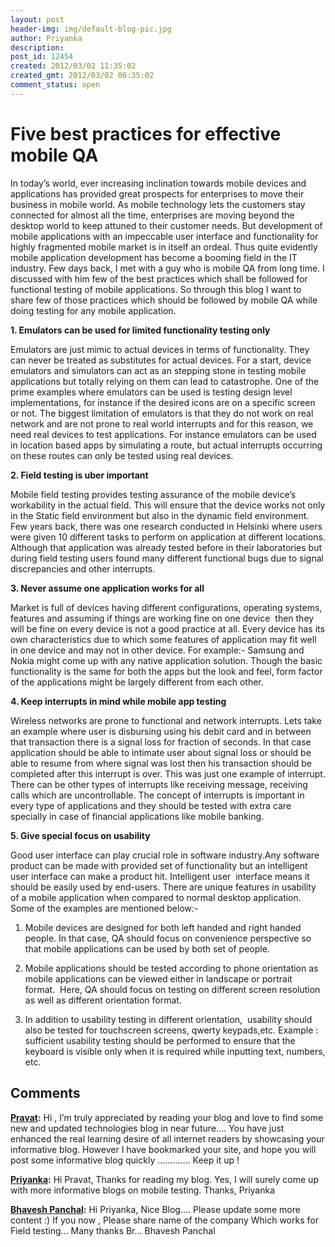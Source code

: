 ```yaml
---
layout: post
header-img: img/default-blog-pic.jpg
author: Priyanka
description: 
post_id: 12454
created: 2012/03/02 11:35:02
created_gmt: 2012/03/02 06:35:02
comment_status: open
---
```


# Five best practices for effective mobile QA

In today’s world, ever increasing inclination towards mobile devices and applications has provided great prospects for enterprises to move their business in mobile world. As mobile technology lets the customers stay connected for almost all the time, enterprises are moving beyond the desktop world to keep attuned to their customer needs. But development of mobile applications with an impeccable user interface and functionality for highly fragmented mobile market is in itself an ordeal. Thus quite evidently mobile application development has become a booming field in the IT industry. Few days back, I met with a guy who is mobile QA from long time. I discussed with him few of the best practices which shall be followed for functional testing of mobile applications. So through this blog I want to share few of those practices which should be followed by mobile QA while doing testing for any mobile application.

**1\. Emulators can be used for limited functionality testing only**

Emulators are just mimic to actual devices in terms of functionality. They can never be treated as substitutes for actual devices. For a start, device emulators and simulators can act as an stepping stone in testing mobile applications but totally relying on them can lead to catastrophe. One of the prime examples where emulators can be used is testing design level implementations, for instance if the desired icons are on a specific screen or not. The biggest limitation of emulators is that they do not work on real network and are not prone to real world interrupts and for this reason, we need real devices to test applications. For instance emulators can be used in location based apps by simulating a route, but actual interrupts occurring on these routes can only be tested using real devices.

**2\. Field testing is uber important**

Mobile field testing provides testing assurance of the mobile device’s workability in the actual field. This will ensure that the device works not only in the Static field environment but also in the dynamic field environment. Few years back, there was one research conducted in Helsinki where users were given 10 different tasks to perform on application at different locations. Although that application was already tested before in their laboratories but during field testing users found many different functional bugs due to signal discrepancies and other interrupts.

**3\. Never assume one application works for all**

Market is full of devices having different configurations, operating systems, features and assuming if things are working fine on one device  then they will be fine on every device is not a good practice at all. Every device has its own characteristics due to which some features of application may fit well in one device and may not in other device. For example:- Samsung and Nokia might come up with any native application solution. Though the basic functionality is the same for both the apps but the look and feel, form factor of the applications might be largely different from each other.

**4\. Keep interrupts in mind while mobile app testing**

Wireless networks are prone to functional and network interrupts. Lets take an example where user is disbursing using his debit card and in between that transaction there is a signal loss for fraction of seconds. In that case application should be able to intimate user about signal loss or should be able to resume from where signal was lost then his transaction should be completed after this interrupt is over. This was just one example of interrupt. There can be other types of interrupts like receiving message, receiving calls which are uncontrollable. The concept of interrupts is important in every type of applications and they should be tested with extra care specially in case of financial applications like mobile banking.

**5\. Give special focus on usability**

Good user interface can play crucial role in software industry.Any software product can be made with provided set of functionality but an intelligent user interface can make a product hit. Intelligent user  interface means it should be easily used by end-users. There are unique features in usability of a mobile application when compared to normal desktop application. Some of the examples are mentioned below:-

  1. Mobile devices are designed for both left handed and right handed people. In that case, QA should focus on convenience perspective so that mobile applications can be used by both set of people.

  2. Mobile applications should be tested according to phone orientation as mobile applications can be viewed either in landscape or portrait format.  Here, QA should focus on testing on different screen resolution as well as different orientation format.

  3. In addition to usability testing in different orientation,  usability should also be tested for touchscreen screens, qwerty keypads,etc. Example : sufficient usability testing should be performed to ensure that the keyboard is visible only when it is required while inputting text, numbers, etc.

## Comments

**[Pravat](#7837 "2012-03-02 17:50:08"):** Hi , I’m truly appreciated by reading your blog and love to find some new and updated technologies blog in near future…. You have just enhanced the real learning desire of all internet readers by showcasing your informative blog. However I have bookmarked your site, and hope you will post some informative blog quickly …………. Keep it up !

**[Priyanka](#7859 "2012-03-04 21:47:19"):** Hi Pravat, Thanks for reading my blog. Yes, I will surely come up with more informative blogs on mobile testing. Thanks, Priyanka

**[Bhavesh Panchal](#7986 "2012-03-21 11:07:36"):** Hi Priyanka, Nice Blog.... Please update some more content :) If you now , Please share name of the company Which works for Field testing... Many thanks Br... Bhavesh Panchal

